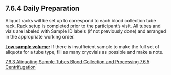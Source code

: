 ## 7.6.4 Daily Preparation

Aliquot racks will be set up to correspond to each blood collection tube rack. Rack setup is completed prior to the participant’s visit.  All tubes and vials are labeled with Sample ID labels (if not previously done) and arranged in the appropriate working order.

**<u>Low sample volume</u>:** If there is insufficient sample to make the full set of aliquots for a tube type, fill as many cryovials as possible and make a note.


<div class="center">
<div class="btn-group">
  <a href=":pages_path:/manuals/blood-collection-processing/7-06-03-aliquoting-sample-tubes.md" class="btn btn-default">
    <span class="glyphicon glyphicon-chevron-left"></span>
    7.6.3 Aliquoting Sample Tubes
  </a>

  <a href=":pages_path:/manuals/blood-collection-processing" class="btn btn-default">
    <span class="glyphicon glyphicon-chevron-up"></span>
    Blood Collection and Processing
  </a>

  <a href=":pages_path:/manuals/blood-collection-processing/7-06-05-01-plasma.md" class="btn btn-success">
    7.6.5 Centrifugation
    <span class="glyphicon glyphicon-chevron-right"></span>
  </a>
</div>
</div>
